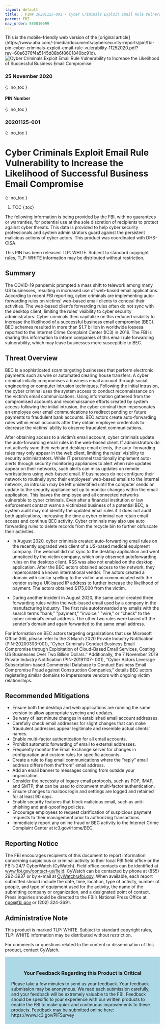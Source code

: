 ```yaml
---
layout: default
title: . PIN# 20201125-001 - Cyber Criminals Exploit Email Rule Vulnerability to Increase the Likelihood of Successful Business Email Compromise  
parent: FBI 
nav_order: 980010699 
---
```

<style>
.dont-break-out {
  /* These are technically the same, but use both */
  overflow-wrap: break-word;
  word-wrap: break-word;

  -ms-word-break: break-all;
  /* This is the dangerous one in WebKit, as it breaks things wherever */
  word-break: break-all;
  /* Instead use this non-standard one: */
  word-break: break-word;
}
</style>

<div class="dont-break-out" markdown="1">
This is the mobile-friendly web version of the [original article](https://www.aba.com/-/media/documents/cybersecurity-reports/pin/fbi-pin-cyber-criminals-exploit-email-rule-vulerability-11252020.pdf?rev=60e6376f4a5145d88b6f8601840bc91d).

<img src="https://statics.bsafes.com/images/publications/FBI%20PIN%20Cyber%20Criminals%20Exploit%20Email%20Rule%20Vulerability%2011252020.png" alt="Cyber Criminals Exploit Email Rule Vulnerability to Increase the Likelihood of Successful Business Email Compromise" style="display:block; margin:0 auto">

### 25 November 2020 
{: .no_toc }
#### PIN Number
{: .no_toc }
### 20201125-001 
{: .no_toc }  
# Cyber Criminals Exploit Email Rule Vulnerability to Increase the Likelihood of Successful Business Email Compromise 
{: .no_toc }

1. TOC
{:toc}

The following information is being provided by the FBI, with no guarantees or warranties, for potential use at the sole discretion of recipients to protect against cyber threats. This data is provided to help cyber security professionals and system administrators guard against the persistent malicious actions of cyber actors. This product was coordinated with DHS-CISA.

This PIN has been released TLP: WHITE. Subject to standard copyright rules, TLP: WHITE information may be distributed without restriction. 

## Summary
The COVID-19 pandemic prompted a mass shift to telework among many US businesses, resulting in increased use of web-based email applications. According to recent FBI reporting, cyber criminals are implementing auto-forwarding rules on victims’ web-based email clients to conceal their activities. The web-based client’s forwarding rules often do not sync with the desktop client, limiting the rules’ visibility to cyber security administrators. Cyber criminals then capitalize on this reduced visibility to increase the likelihood of a successful business email compromise (BEC). BEC schemes resulted in more than $1.7 billion in worldwide lossesa reported to the Internet Crime Complaint Center (IC3) in 2019. The FBI is sharing this
information to inform companies of this email rule forwarding vulnerability, which may leave businesses more susceptible to BEC.

## Threat Overview
BEC is a sophisticated scam targeting businesses that perform electronic payments such as wire or automated clearing house transfers. A cyber criminal initially compromises a business email account through social engineering or computer intrusion techniques. Following the initial intrusion, the cyber criminal uses the system access to conduct reconnaissance on the victim’s email communications. Using information gathered from the compromised accounts and reconnaissance efforts created by system access following the initial intrusion, the cyber criminal then impersonates an employee over email communications to redirect pending or future payments to fraudulent bank accounts. BEC actors create auto-forwarding rules within email accounts after they obtain employee credentials to decrease the victims’ ability to observe fraudulent communications. 

After obtaining access to a victim’s email account, cyber criminals update the auto-forwarding email rules in the web-based client. If administrators do not actively sync their web and desktop email clients, the auto-forwarding rules may only appear in the web client, limiting the rules’ visibility to security administrators. While IT personnel traditionally implement auto-alerts through security monitoring appliances to alert when rule updates appear on their networks, such alerts can miss updates on remote workstations using web-based email. If businesses do not configure their network to routinely sync their employees’ web-based emails to the internal network, an intrusion may be left unidentified until the computer sends an update to the security appliance set up to monitor changes within the email application. This leaves the employee and all connected networks vulnerable to cyber criminals. Even after a financial institution or law enforcement contact warns a victimized business of a potential BEC, a system audit may not identify the updated email rules if it does not audit both applications, increasing the time a cyber criminal can retain email access and continue BEC activity. Cyber criminals may also use auto forwarding rules to delete records from the recycle bin to further obfuscate their activities. 

- In August 2020, cyber criminals created auto-forwarding email rules on the recently upgraded web client of a US-based medical equipment company. The webmail did not sync to the desktop application and went unnoticed by the victim company, which only observed autoforwarding rules on the desktop client. RSS was also not enabled on the desktop application. After the BEC actors obtained access to the network, they impersonated a known international vendor. The actors created a domain with similar spelling to the victim and communicated with the vendor using a UK-based IP address to further increase the likelihood of payment. The actors obtained $175,000 from the victim.

- During another incident in August 2020, the same actor created three forwarding rules within the web-based email used by a company in the manufacturing industry. The first rule autoforwarded any emails with the search terms "bank," "payment," "invoice," "wire," or "check" to the cyber criminal’s email address. The other two rules were based off the sender's domain and again forwarded to the same email address.

For information on BEC actors targeting organizations that use Microsoft Office 365, please refer to the 3 March 2020 Private Industry Notification (PIN-20200303-001), “Cyber Criminals Conduct Business Email Compromise through Exploitation of Cloud-Based Email Services, Costing US Businesses Over Two Billion Dollars.” Additionally, the 7 November 2019 Private Industry Notification (PIN-20191107- 001), “Cyber Actors Leverage Subscription-based Commercial Database to Conduct Business Email Compromise Fraud against Construction Companies,” details BEC actors registering similar domains to impersonate vendors with ongoing victim relationships.

## Recommended Mitigations
- Ensure both the desktop and web applications are running the same version to allow appropriate syncing and updates.
- Be wary of last minute changes in established email account addresses.
- Carefully check email addresses for slight changes that can make fraudulent addresses appear legitimate and resemble actual clients’ names. 
- Enable multi-factor authentication for all email accounts.
- Prohibit automatic forwarding of email to external addresses.
- Frequently monitor the Email Exchange server for changes in configuration and custom rules for specific accounts.
- Create a rule to flag email communications where the “reply” email address differs from the“from” email address.
- Add an email banner to messages coming from outside your organization.
- Consider the necessity of legacy email protocols, such as POP, IMAP, and SMTP, that can be used to circumvent multi-factor authentication.
- Ensure changes to mailbox login and settings are logged and retained for at least 90 days.
- Enable security features that block malicious email, such as anti-phishing and anti-spoofing policies.
- Encourage employees to request clarification of suspicious payment requests to their management prior to authorizing transactions.
- Immediately report any online fraud or BEC activity to the Internet Crime Complaint Center at ic3.gov/Home/BEC.

## Reporting Notice
The FBI encourages recipients of this document to report information concerning suspicious or criminal activity to their local FBI field office or the FBI’s 24/7 CyberWatch (CyWatch). Field office contacts can be identified at www.fbi.gov/contact-us/field. CyWatch can be contacted by phone at (855) 292-3937 or by e-mail at CyWatch@fbi.gov. When available, each report submitted should include the date, time, location, type of activity, number of people, and type of equipment used for the activity, the name of the submitting company or organization, and a designated point of contact. Press inquiries should be directed to the FBI’s National Press Office at npo@fbi.gov or (202) 324-3691.

## Administrative Note
This product is marked TLP: WHITE. Subject to standard copyright rules, TLP: WHITE information may be distributed without restriction.

For comments or questions related to the content or dissemination of this product, contact CyWatch.

<div style="background-color:lightblue; padding:20px" markdown="1"> 
<h3 style="text-align:center">Your Feedback Regarding this Product is Critical</h3>
Please take a few minutes to send us your feedback. Your feedback submission may be anonymous. We read each submission carefully, and your feedback will be extremely valuable to the FBI. Feedback should be specific to your experience with our written products to enable the FBI to make quick and continuous improvements to these products. Feedback may be submitted online here: https://www.ic3.gov/PIFSurvey
</div>
</div>
